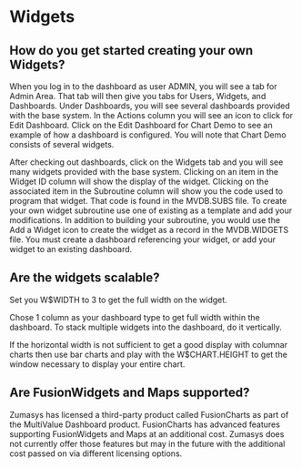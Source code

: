 # Widgets

## How do you get started creating your own Widgets?

When you log in to the dashboard as user ADMIN, you will see a tab for Admin Area. That tab will then give you tabs for Users, Widgets, and Dashboards. Under Dashboards, you will see several dashboards provided with the base system. In the Actions column you will see an icon to click for Edit Dashboard. Click on the Edit Dashboard for Chart Demo to see an example of how a dashboard is configured. You will note that Chart Demo consists of several widgets.

After checking out dashboards, click on the Widgets tab and you will see many widgets provided with the base system. Clicking on an item in the Widget ID column will show the display of the widget. Clicking on the associated item in the Subroutine column will show you the code used to program that widget. That code is found in the MVDB.SUBS file. To create your own widget subroutine use one of existing as a template and add your modifications. In addition to building your subroutine, you would use the Add a Widget icon to create the widget as a record in the MVDB.WIDGETS file. You must create a dashboard referencing your widget, or add your widget to an existing dashboard.

## Are the widgets scalable?

Set you W$WIDTH to 3 to get the full width on the widget.

Chose 1 column as your dashboard type to get full width within the dashboard.  To stack multiple widgets into the dashboard, do it vertically.

If the horizontal width is not sufficient to get a good display with columnar charts then use bar charts and play with the W$CHART.HEIGHT to get the window necessary to display your entire chart.

## Are FusionWidgets and Maps supported?

Zumasys has licensed a third-party product called FusionCharts as part of the MultiValue Dashboard product. FusionCharts has advanced features supporting FusionWidgets and Maps at an additional cost. Zumasys does not currently offer those features but may in the future with the additional cost passed on via different licensing options.